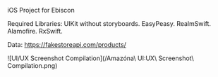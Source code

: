 iOS Project for Ebiscon

Required Libraries: 
UIKit without storyboards. EasyPeasy. RealmSwift. Alamofire. RxSwift. 

Data: 
https://fakestoreapi.com/products/

![UI/UX Screenshot Compilation](/Amazóna\ UI:UX\ Screenshot\ Compilation.png)
